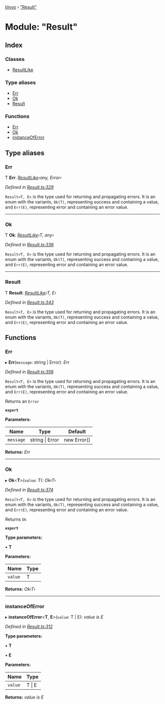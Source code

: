[tiinvo](../README.md) › ["Result"](_result_.md)

# Module: "Result"

## Index

### Classes

* [ResultLike](../classes/_result_.resultlike.md)

### Type aliases

* [Err](_result_.md#err)
* [Ok](_result_.md#ok)
* [Result](_result_.md#result)

### Functions

* [Err](_result_.md#err)
* [Ok](_result_.md#ok)
* [instanceOfError](_result_.md#instanceoferror)

## Type aliases

###  Err

Ƭ **Err**: *[ResultLike](../classes/_result_.resultlike.md)‹any, Error›*

*Defined in [Result.ts:329](https://github.com/OctoD/tiinvo/blob/6df333b/src/Result.ts#L329)*

`Result<T, E>` is the type used for returning and propagating errors.
It is an enum with the variants, `Ok(T)`, representing success and
containing a value, and `Err(E)`, representing error and containing
an error value.

___

###  Ok

Ƭ **Ok**: *[ResultLike](../classes/_result_.resultlike.md)‹T, any›*

*Defined in [Result.ts:336](https://github.com/OctoD/tiinvo/blob/6df333b/src/Result.ts#L336)*

`Result<T, E>` is the type used for returning and propagating errors.
It is an enum with the variants, `Ok(T)`, representing success and
containing a value, and `Err(E)`, representing error and containing
an error value.

___

###  Result

Ƭ **Result**: *[ResultLike](../classes/_result_.resultlike.md)‹T, E›*

*Defined in [Result.ts:343](https://github.com/OctoD/tiinvo/blob/6df333b/src/Result.ts#L343)*

`Result<T, E>` is the type used for returning and propagating errors.
It is an enum with the variants, `Ok(T)`, representing success and
containing a value, and `Err(E)`, representing error and containing
an error value.

## Functions

###  Err

▸ **Err**(`message`: string | Error): *Err*

*Defined in [Result.ts:356](https://github.com/OctoD/tiinvo/blob/6df333b/src/Result.ts#L356)*

`Result<T, E>` is the type used for returning and propagating errors.
It is an enum with the variants, `Ok(T)`, representing success and
containing a value, and `Err(E)`, representing error and containing
an error value.

Returns an `Error`

**`export`** 

**Parameters:**

Name | Type | Default |
------ | ------ | ------ |
`message` | string &#124; Error | new Error() |

**Returns:** *Err*

___

###  Ok

▸ **Ok**<**T**>(`value`: T): *Ok‹T›*

*Defined in [Result.ts:374](https://github.com/OctoD/tiinvo/blob/6df333b/src/Result.ts#L374)*

`Result<T, E>` is the type used for returning and propagating errors.
It is an enum with the variants, `Ok(T)`, representing success and
containing a value, and `Err(E)`, representing error and containing
an error value.

Returns `Ok`

**`export`** 

**Type parameters:**

▪ **T**

**Parameters:**

Name | Type |
------ | ------ |
`value` | T |

**Returns:** *Ok‹T›*

___

###  instanceOfError

▸ **instanceOfError**<**T**, **E**>(`value`: T | E): *value is E*

*Defined in [Result.ts:312](https://github.com/OctoD/tiinvo/blob/6df333b/src/Result.ts#L312)*

**Type parameters:**

▪ **T**

▪ **E**

**Parameters:**

Name | Type |
------ | ------ |
`value` | T &#124; E |

**Returns:** *value is E*
